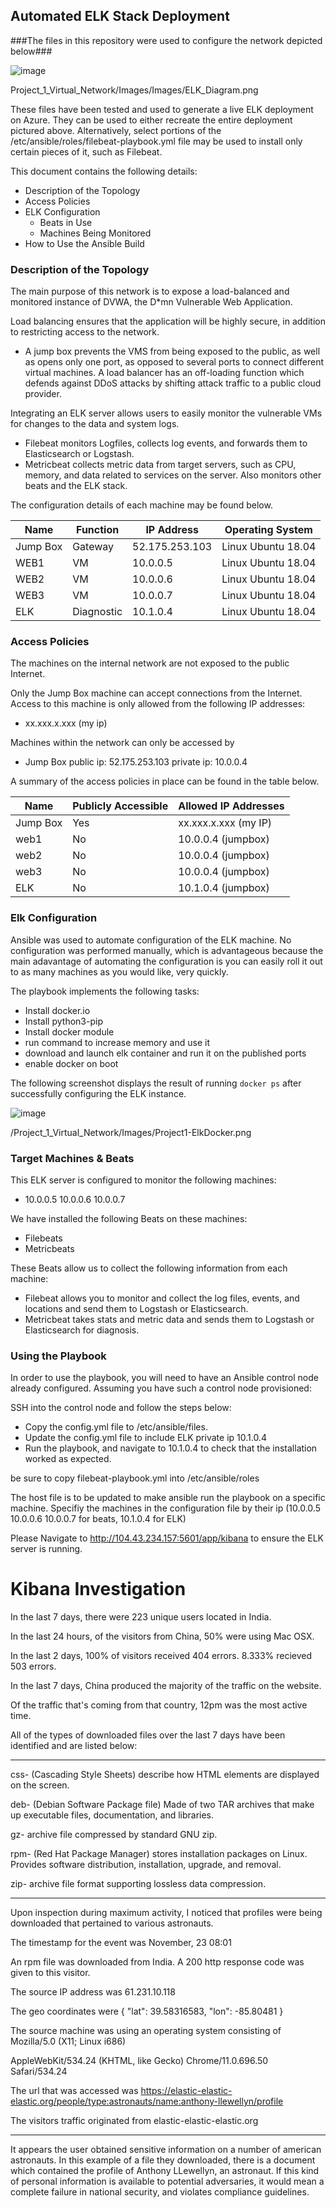## Automated ELK Stack Deployment

###The files in this repository were used to configure the network depicted below###
 

![image](https://user-images.githubusercontent.com/87440158/144123768-72498cda-c693-49f9-9661-79affc3d3ea2.png)

Project_1_Virtual_Network/Images/Images/ELK_Diagram.png

These files have been tested and used to generate a live ELK deployment on Azure. They can be used to either recreate the entire deployment pictured above. Alternatively, select portions of the /etc/ansible/roles/filebeat-playbook.yml file may be used to install only certain pieces of it, such as Filebeat.


This document contains the following details:
- Description of the Topology
- Access Policies
- ELK Configuration
  - Beats in Use
  - Machines Being Monitored
- How to Use the Ansible Build


### Description of the Topology

The main purpose of this network is to expose a load-balanced and monitored instance of DVWA, the D*mn Vulnerable Web Application.

Load balancing ensures that the application will be highly secure, in addition to restricting access to the network.
-  A jump box prevents the VMS from being exposed to the public, as well as opens only one port, as opposed to several ports to connect different virtual machines.
A load balancer has an off-loading function which defends against DDoS attacks by shifting attack traffic to a public cloud provider.

Integrating an ELK server allows users to easily monitor the vulnerable VMs for changes to the data and system logs.
- Filebeat monitors Logfiles, collects log events, and forwards them to Elasticsearch or Logstash.
- Metricbeat collects metric data from target servers, such as CPU, memory, and data related to services on the server. Also monitors other beats and the ELK stack.

The configuration details of each machine may be found below.


| Name     | Function | IP Address   | Operating System  |
|----------|----------|------------  |------------------ |
| Jump Box | Gateway  |52.175.253.103| Linux Ubuntu 18.04|
| WEB1     |  VM      | 10.0.0.5     | Linux Ubuntu 18.04|
| WEB2     |  VM      | 10.0.0.6     | Linux Ubuntu 18.04|
| WEB3     |  VM      | 10.0.0.7     | Linux Ubuntu 18.04|
| ELK      |Diagnostic| 10.1.0.4     | Linux Ubuntu 18.04|
### Access Policies

The machines on the internal network are not exposed to the public Internet. 

Only the Jump Box machine can accept connections from the Internet. Access to this machine is only allowed from the following IP addresses:
-  xx.xxx.x.xxx (my ip)

Machines within the network can only be accessed by
- Jump Box public ip: 52.175.253.103  private ip: 10.0.0.4


A summary of the access policies in place can be found in the table below.

| Name     | Publicly Accessible | Allowed IP Addresses |
|----------|---------------------|----------------------|
| Jump Box |     Yes             | xx.xxx.x.xxx (my IP) |
| web1     |     No              |  10.0.0.4  (jumpbox) |
| web2     |     No              |  10.0.0.4  (jumpbox) |
| web3     |     No              |  10.0.0.4  (jumpbox) |
| ELK      |     No              |  10.1.0.4  (jumpbox) |
### Elk Configuration

Ansible was used to automate configuration of the ELK machine. No configuration was performed manually, which is advantageous because the main adavantage of automating the configuration is you can easily roll it out to as many machines as you would like, very quickly.

The playbook implements the following tasks:
- Install docker.io
- Install python3-pip
- Install docker module
- run command to increase memory and use it
- download and launch elk container and run it on the published ports
- enable docker on boot

The following screenshot displays the result of running `docker ps` after successfully configuring the ELK instance.

![image](https://user-images.githubusercontent.com/87440158/144123942-fca6a6e3-9e3a-466a-ad84-441dcbde2a02.png)

 /Project_1_Virtual_Network/Images/Project1-ElkDocker.png

### Target Machines & Beats
This ELK server is configured to monitor the following machines:
- 10.0.0.5
  10.0.0.6
  10.0.0.7

We have installed the following Beats on these machines:
- Filebeats
- Metricbeats

These Beats allow us to collect the following information from each machine:
- Filebeat allows you to monitor and collect the log files, events, and locations and send them to Logstash or Elasticsearch.
- Metricbeat takes stats and metric data and sends them to Logstash or Elasticsearch for diagnosis.

### Using the Playbook
In order to use the playbook, you will need to have an Ansible control node already configured. Assuming you have such a control node provisioned: 

SSH into the control node and follow the steps below:
- Copy the config.yml file to /etc/ansible/files.
- Update the config.yml file to include ELK private ip 10.1.0.4
- Run the playbook, and navigate to 10.1.0.4 to check that the installation worked as expected.

be sure to copy filebeat-playbook.yml into /etc/ansible/roles

The host file is to be updated to make ansible run the playbook on a specific machine. Specifiy the machines in the configuration file by their ip (10.0.0.5 10.0.0.6 10.0.0.7 for beats, 10.1.0.4 for ELK)

Please Navigate to http://104.43.234.157:5601/app/kibana to ensure the ELK server is running.



# Kibana Investigation




In the last 7 days, there were 223 unique users located in India.

In the last 24 hours, of the visitors from China, 50% were using Mac OSX.

In the last 2 days, 100%  of visitors received 404 errors. 8.333% recieved 503 errors.

In the last 7 days, China produced the majority of the traffic on the website.

Of the traffic that's coming from that country, 12pm was the most active time.

All of the types of downloaded files over the last 7 days have been 
identified and are listed below:

-----------------------------------------------------------------------------------------------------------------------------------------------

css- (Cascading Style Sheets) describe how HTML elements are displayed on the screen.

deb- (Debian Software Package file) Made of two TAR archives that make up executable files, documentation, and libraries.

gz- archive file compressed by standard GNU zip.

rpm- (Red Hat Package Manager) stores installation packages on Linux. Provides software distribution, installation, upgrade, and removal.

zip- archive file format supporting lossless data compression.

--------------------------------------------------------------------------------------------------------------------

Upon inspection during maximum activity, I noticed that profiles were being downloaded that pertained to various astronauts. 

The timestamp for the event was November, 23 08:01

An rpm file was downloaded from India. A 200 http response code was given to this visitor.

The source IP address was 61.231.10.118

The geo coordinates were  { "lat": 39.58316583, "lon": -85.80481 }

The source machine was using an operating system consisting of  Mozilla/5.0 (X11; Linux i686) 

AppleWebKit/534.24 (KHTML, like Gecko) Chrome/11.0.696.50 Safari/534.24

The url that was accessed was https://elastic-elastic-elastic.org/people/type:astronauts/name:anthony-llewellyn/profile

The visitors traffic originated from elastic-elastic-elastic.org

----------------------------------------------------------------------------------------------------------------------------------------------------

It appears the user obtained sensitive information on a number of american astronauts. In this example of a file they downloaded, there is a document which contained the profile of Anthony LLewellyn, an astronaut. If this kind of personal information is available to potential adversaries, it would mean a complete failure in national security, and violates compliance guidelines.  


